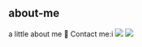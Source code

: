 ## about-me
a little about me 🤗
Contact me:i
[![](https://img.shields.io/badge/Facebook-NguyenMinhThai-red)](https://www.facebook.com/swan.uahage )
[![](https://img.shields.io/badge/Gmail-minthai222%40gmail.com-green)](mailto:minthai222@gmail.com)

